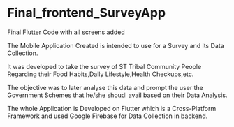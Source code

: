 # Final_frontend_SurveyApp
Final Flutter Code with all screens added

The Mobile Application Created is intended to use for a Survey and its Data Collection.

It was developed to take the survey of ST Tribal Community People Regarding their Food Habits,Daily Lifestyle,Health Checkups,etc.

The objective was to later analyse this data and prompt the user the Government Schemes that he/she shoudl avail based on their Data Analysis.

The whole Application is Developed on Flutter which is a Cross-Platform Framework and used Google Firebase for Data Collection in backend.


